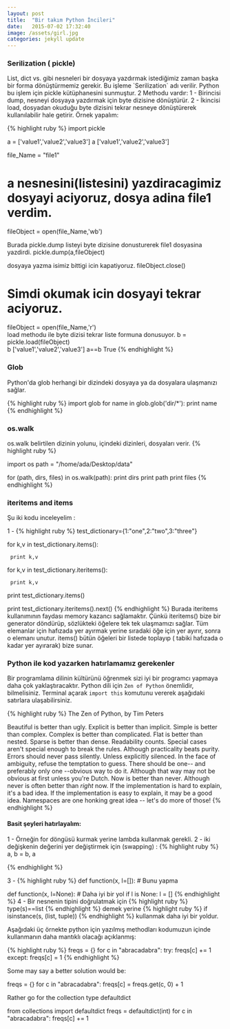 ```yaml
---
layout: post
title:  "Bir takım Python İncileri"
date:   2015-07-02 17:32:40
image: /assets/girl.jpg
categories: jekyll update
---
```

<h3>Serilization ( pickle)</h3>
List, dict vs. gibi nesneleri bir dosyaya yazdırmak istediğimiz zaman başka bir forma dönüştürmemiz gerekir. Bu işleme `Serilization` adı verilir. Python bu işlem için pickle kütüphanesini sunmuştur.
2 Methodu vardır:
1 - Birincisi dump, nesneyi dosyaya yazdırmak için byte dizisine dönüştürür.
2 - İkincisi load, dosyadan okuduğu byte dizisini tekrar nesneye dönüştürerek kullanılabilir hale getirir.
Örnek yapalım:

{% highlight ruby %}
import pickle

a = ['value1','value2','value3']
a
['value1','value2','value3']

file_Name = "file1"
# a nesnesini(listesini) yazdiracagimiz dosyayi aciyoruz, dosya adina file1 verdim.
fileObject = open(file_Name,'wb') 

Burada pickle.dump listeyi byte dizisine donusturerek file1 dosyasina yazdirdi.
pickle.dump(a,fileObject)   

dosyaya yazma isimiz bittigi icin kapatiyoruz.
fileObject.close()
# Simdi okumak icin dosyayi tekrar aciyoruz.
fileObject = open(file_Name,'r')  
load methodu ile byte dizisi tekrar liste formuna donusuyor.
b = pickle.load(fileObject)  
b
['value1','value2','value3']
a==b
True
{% endhighlight %}

<h3>Glob</h3>
Python'da glob herhangi bir dizindeki dosyaya ya da dosyalara ulaşmanızı sağlar.

{% highlight ruby %}
import glob
for name in glob.glob('dir/*'):
    print name
{% endhighlight %}

<h3>os.walk</h3>
os.walk belirtilen dizinin yolunu, içindeki dizinleri, dosyaları verir.
{% highlight ruby %}

import os
path = "/home/ada/Desktop/data"

for (path, dirs, files) in os.walk(path):
	print dirs
	print path
	print files
{% endhighlight %}

<h3>iteritems and items</h3>
Şu iki kodu inceleyelim : 

1 - 
{% highlight ruby %}
test_dictionary={1:"one",2:"two",3:"three"}


for k,v in test_dictionary.items():

     print k,v


for k,v in test_dictionary.iteritems():

     print k,v

print test_dictionary.items()

print test_dictionary.iteritems().next()
{% endhighlight %}
Burada iteritems kullanımının faydası memory kazancı sağlamaktır. Çünkü iteritems() bize bir generator döndürüp, sözlükteki öğelere tek tek ulaşmamızı sağlar. Tüm elemanlar için hafızada yer ayırmak yerine sıradaki öğe için yer ayırır, sonra o elemanı unutur. 
items() bütün öğeleri bir listede toplayıp ( tabiki hafızada o kadar yer ayırarak) bize sunar.

<h3>Python ile kod yazarken hatırlamamız gerekenler</h3>

Bir programlama dilinin kültürünü öğrenmek sizi iyi bir programcı yapmaya daha çok yaklaştıracaktır. Python dili için `Zen of Python` önemlidir, bilmelisiniz. Terminal açarak `import this` komutunu 
vererek aşağıdaki satırlara ulaşabilirsiniz.

{% highlight ruby %}
The Zen of Python, by Tim Peters

Beautiful is better than ugly.
Explicit is better than implicit.
Simple is better than complex.
Complex is better than complicated.
Flat is better than nested.
Sparse is better than dense.
Readability counts.
Special cases aren't special enough to break the rules.
Although practicality beats purity.
Errors should never pass silently.
Unless explicitly silenced.
In the face of ambiguity, refuse the temptation to guess.
There should be one-- and preferably only one --obvious way to do it.
Although that way may not be obvious at first unless you're Dutch.
Now is better than never.
Although never is often better than *right* now.
If the implementation is hard to explain, it's a bad idea.
If the implementation is easy to explain, it may be a good idea.
Namespaces are one honking great idea -- let's do more of those!
{% endhighlight %}

<h4>Basit şeyleri hatırlayalım:</h4>

1 - Örneğin for döngüsü kurmak yerine lambda kullanmak gerekli.
2 - iki değişkenin değerini yer değiştirmek için (swapping) : 
{% highlight ruby %}
 a, b = b, a

{% endhighlight %}


3 - 
{% highlight ruby %}
  def function(x, l=[]):          # Bunu yapma

  def function(x, l=None):        # Daha iyi bir yol
      if l is None:
          l = []
{% endhighlight %}
4 - Bir nesnenin tipini doğrulatmak için
{% highlight ruby %}
type(s)==list
{% endhighlight %}
demek yerine 
{% highlight ruby %}
if isinstance(s, (list, tuple))
{% endhighlight %}
kullanmak daha iyi bir yoldur.

Aşağıdaki üç örnekte python için yazılmış methodları kodumuzun içinde kullanmanın daha mantıklı olacağı açıklanmış:

{% highlight ruby %}
freqs = {}
for c in "abracadabra":
    try:
        freqs[c] += 1
    except:
        freqs[c] = 1
{% endhighlight %}

Some may say a better solution would be:

  freqs = {}
  for c in "abracadabra":
      freqs[c] = freqs.get(c, 0) + 1

Rather go for the collection type defaultdict

  from collections import defaultdict
  freqs = defaultdict(int)
  for c in "abracadabra":
      freqs[c] += 1


[jekyll]:      http://jekyllrb.com
[jekyll-gh]:   https://pages.github.com/
[jekyllblo]:   https://github.com/adakarci/myblog